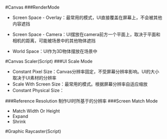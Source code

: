 #Canvas
###RenderMode
- Screen Space - Overlay：最常用的模式，UI直接覆盖在屏幕上，不会被其他内容遮挡

- Screen Space - Camera：UI摆放在camera前方一个平面上，取决于平面和相机的距离，可能被场景中的其他物体遮挡

- World Space：UI作为3D物体摆放在场景中

#Canvas Scaler(Script)
###UI Scale Mode
- Constant Pixel Size：Canvas分辨率固定，不受屏幕分辨率影响。UI的大小取决于UI素材的分辨率
- Scale With Screen Size：最常用的模式。根据屏幕分辨率自适应缩放
- Constant Physical Size：

###Reference Resolution
制作UI时所基于的分辨率
###Screen Match Mode
- Match Width Or Height
- Expand
- Shrink

#Graphic Raycaster(Script)